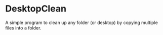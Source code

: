 # DesktopClean

A simple program to clean up any folder (or desktop) by copying multiple files into a folder.
